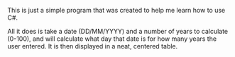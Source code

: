 This is just a simple program that was created to help me learn how to use C#.

All it does is take a date (DD/MM/YYYY) and a number of years to calculate (0-100), and will calculate what day that date is for how many years the user entered.
It is then displayed in a neat, centered table.
